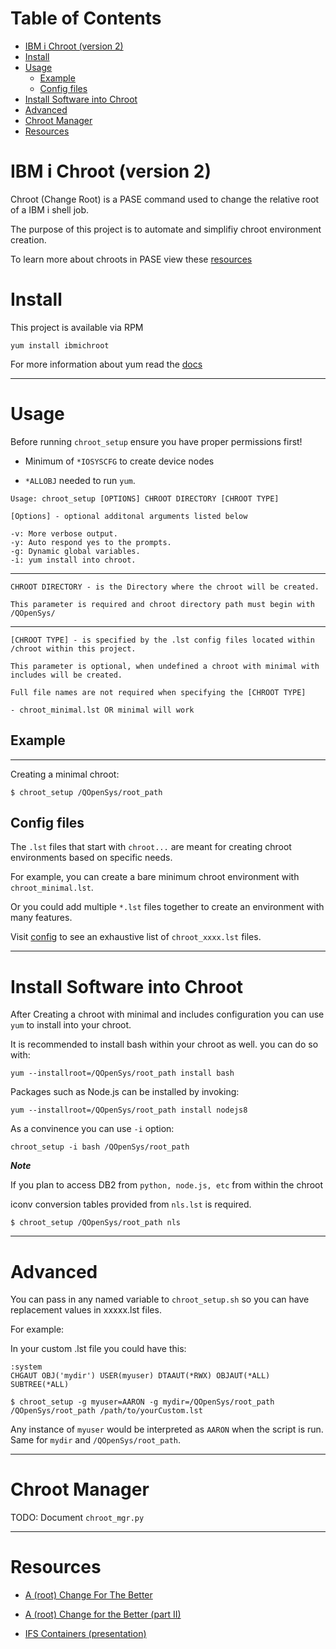 # Table of Contents
- [IBM i Chroot (version 2)](#ibm-i-chroot-version-2)
- [Install](#install)
- [Usage](#usage)
  - [Example](#chroot-setup-example)
  - [Config files](#config-files)
- [Install Software into Chroot](#install-software-into-chroot)
- [Advanced](#advanced)
- [Chroot Manager](#chroot-manager)
- [Resources](#resources)


# IBM i Chroot (version 2)

Chroot (Change Root) is a PASE command used to change the relative root of a IBM i shell job.

The purpose of this project is to automate and simplifiy chroot environment creation.

To learn more about chroots in PASE view these [resources](#resources)

# Install
This project is available via RPM

`yum install ibmichroot`

For more information about yum read the [docs](https://bitbucket.org/ibmi/opensource/src/master/docs/yum/)

---

# Usage

Before running `chroot_setup` ensure you have proper permissions first!

- Minimum of `*IOSYSCFG` to create device nodes

- `*ALLOBJ` needed to run `yum`.

`Usage: chroot_setup [OPTIONS] CHROOT DIRECTORY [CHROOT TYPE]`

```
[Options] - optional additonal arguments listed below

-v: More verbose output.   
-y: Auto respond yes to the prompts.   
-g: Dynamic global variables.  
-i: yum install into chroot.

```

---

```
CHROOT DIRECTORY - is the Directory where the chroot will be created. 

This parameter is required and chroot directory path must begin with /QOpenSys/
```

---

```
[CHROOT TYPE] - is specified by the .lst config files located within /chroot within this project.

This parameter is optional, when undefined a chroot with minimal with includes will be created.

Full file names are not required when specifying the [CHROOT TYPE]

- chroot_minimal.lst OR minimal will work

```


## Example

---

Creating a minimal chroot:

``` 
$ chroot_setup /QOpenSys/root_path

```

## Config files

The `.lst` files that start with `chroot...` are meant for creating chroot environments based on specific needs.

For example, you can create a bare minimum chroot environment with `chroot_minimal.lst`.

Or you could add multiple `*.lst` files together to create an environment with many features.

Visit [config](https://github.com/IBM/ibmichroot/blob/master/config) to see an exhaustive list of `chroot_xxxx.lst` files.

---
# Install Software into Chroot
After Creating a chroot with minimal and includes configuration you can use `yum` to install into your chroot.

It is recommended to install bash within your chroot as well. you can do so with: 

`yum --installroot=/QOpenSys/root_path install bash`

Packages such as Node.js can be installed by invoking:

`yum --installroot=/QOpenSys/root_path install nodejs8`

As a convinence you can use  `-i` option:

`chroot_setup -i bash /QOpenSys/root_path`

***Note***

If you plan to access DB2 from `python, node.js, etc` from within the chroot

iconv conversion tables provided from `nls.lst` is required.


`$ chroot_setup /QOpenSys/root_path nls`

---

# Advanced

You can pass in any named variable to `chroot_setup.sh` so you can have replacement values in xxxxx.lst files. 

For example:

In your custom .lst file you could have this:

`:system`   
`CHGAUT OBJ('mydir') USER(myuser) DTAAUT(*RWX) OBJAUT(*ALL) SUBTREE(*ALL)`

`$ chroot_setup -g myuser=AARON -g mydir=/QOpenSys/root_path /QOpenSys/root_path /path/to/yourCustom.lst`


Any instance of `myuser` would be interpreted as `AARON` when the script is run.  Same for `mydir` and `/QOpenSys/root_path`.

---

# Chroot Manager

TODO: Document `chroot_mgr.py`

---
# Resources

- [A (root) Change For The Better](http://bit.ly/ibmsystemsmag-chroot)

- [A (root) Change for the Better (part II)](http://bit.ly/ism-chroot2)

- [IFS Containers (presentation)](https://krengel.tech/litmis-ifs-containers) 
